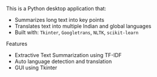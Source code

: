 
This is a Python desktop application that:
-  Summarizes long text into key points
-  Translates text into multiple Indian and global languages
-  Built with: `Tkinter`, `Googletrans`, `NLTK`, `scikit-learn`

Features
- Extractive Text Summarization using TF-IDF
- Auto language detection and translation
- GUI using Tkinter
